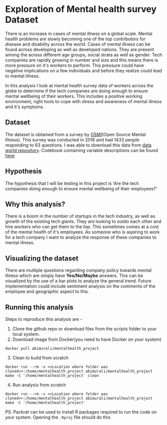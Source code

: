 # Exploration of Mental health survey Dataset

There is an increase in cases of mental illness on a global scale. Mental health problems are slowly becoming one of the top contributors for disease and disability across the world. Cases of mental illness can be found across developing as well as developed nations. They are present among the across different age groups, social strata as well as gender. Tech companies are rapidly growing in number and size and this means there is more pressure on it's workers to perform. This pressure could have negative implications on a few individuals and before they realize could lead to mental illness.

In this analysis I look at mental health survey data of workers across the globe to determine if the tech companies are doing enough to ensure mental wellbeing of their workers. This includes a positive working environment, right tools to cope with stress and awareness of mental illness and it's symptoms.

## Dataset

The dataset is obtained from a survey by [OSMI](https://osmihelp.org/)(Open Source Mental Illness). This survey was conducted in 2016 and had 1433 people responding to 63 questions. I was able to download this data from [data world repository](https://data.world/kittybot/osmi-mental-health-tech-2016). Codebook containing variable descriptions can be found [here](https://github.com/abimur-123/Mentalhealth_project/blob/master/docs/Codebook.csv)

## Hypothesis

The hypothesis that I will be testing in this project is 'Are the tech companies doing enough to ensure mental wellbeing of their employees?'

## Why this analysis?

There is a boom in the number of startups in the tech industry, as well as growth of the existing tech giants. They are looking to outdo each other and hire workers who can get them to the top. This sometimes comes at a cost of the mental health of it's employees. As someone who is aspiring to work for a tech company I want to analyze the response of these companies to mental illness.

## Visualizing the dataset

There are multiple questions regarding company policy towards mental illness which are simply have **Yes/No/Maybe** answers. This can be visualized by the use of a bar plots to analyze the general trend. Future implementation could include sentiment analysis on the comments of the employee and geographic aspect to this.

## Running this analysis

Steps to reproduce this analysis are -

1. Clone the github repo or download files from the scripts folder to your local system.
2. Download image from Docker(you need to have Docker on your system)
```
docker pull abimurali/mentalhealth_project
```
3. Clean to build from scratch
```
docker run --rm -v <<Location where folder was cloned>>:/home/mentalhealth_project abimurali/mentalhealth_project make -C '/home/mentalhealth_project' clean
```
4. Run analysis from scratch
```
docker run --rm -v <<Location where folder was cloned>>:/home/mentalhealth_project abimurali/mentalhealth_project make -C '/home/mentalhealth_project'
```

PS: Packrat can be used to install R packages required to run the code on your system. Opening the `.Rproj` file should do this
